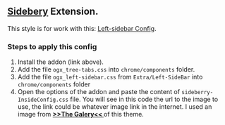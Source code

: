 ## [Sidebery](https://addons.mozilla.org/es/firefox/addon/sidebery/) Extension.

This style is for work with this: [Left-sidebar Config](https://github.com/Godiesc/opera-gx/tree/main/Extras/Left-SideBar).

### Steps to apply this config
<ol><li>Install the addon (link above).</li>
<li>Add the file <code>ogx_tree-tabs.css</code> into <code>chrome/components</code> folder.</li>
<li>Add the file <code>ogx_left-sidebar.css</code> from <code>Extra/Left-SideBar</code> into <code>chrome/components</code> folder </li>
<li>Open the options of the addon and paste the content of <code>sideberry-InsideConfig.css</code> file. 
  You will see in this code the url to the image to use, the link could be whatever image link in the internet. 
  I used an image from <a href="https://imgur.com/a/j78IhJN"><b> >>The Galery<< </b></a> of this theme.</li></ol>
